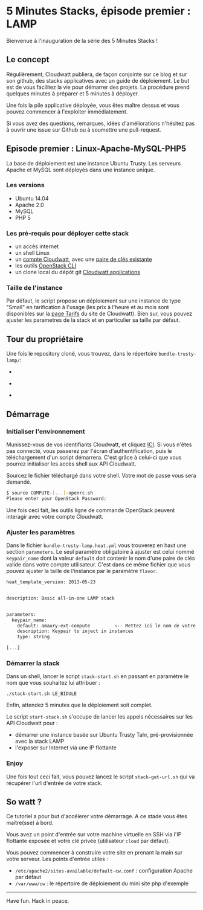 # 5 Minutes Stacks, épisode premier : LAMP #

Bienvenue à l'inauguration de la série des 5 Minutes Stacks !

## Le concept

Régulièrement, Cloudwatt publiera, de façon conjointe sur ce blog et
sur son github, des stacks applicatives avec un guide de déploiement.
Le but est de vous facilitez la vie pour démarrer des projets. La
procédure prend quelques minutes à préparer et 5 minutes à déployer.

Une fois la pile applicative déployée, vous êtes maître dessus et vous
pouvez commencer à l'exploiter immédiatement.

Si vous avez des questions, remarques, idées d'améliorations n'hésitez
pas à ouvrir une issue sur Github ou à soumettre une pull-request.

## Episode premier : Linux-Apache-MySQL-PHP5

La base de déploiement est une instance Ubuntu Trusty. Les serveurs Apache et MySQL sont
déployés dans une instance unique. 

### Les versions

* Ubuntu 14.04
* Apache 2.0
* MySQL 
* PHP 5

### Les pré-requis pour déployer cette stack

* un accès internet
* un shell Linux
* un [compte Cloudwatt](https://www.cloudwatt.com/authentification), avec une [paire de clés existante](https://console.cloudwatt.com/project/access_and_security/?tab=access_security_tabs__keypairs_tab)
* les outils [OpenStack CLI](http://docs.openstack.org/cli-reference/content/install_clients.html)
* un clone local du dépôt git [Cloudwatt applications](https://github.com/cloudwatt/applications)

### Taille de l'instance

Par défaut, le script propose un déploiement sur une instance de type "Small" en tarification à l'usage (les prix à l'heure et au mois sont disponibles sur la [page Tarifs](https://www.cloudwatt.com/fr/produits/tarifs.html) du site de Cloudwatt). Bien sur, vous pouvez ajuster les parametres de la stack et en particulier sa taille par défaut. 

## Tour du propriétaire

Une fois le repository cloné, vous trouvez, dans le répertoire ```bundle-trusty-lamp/```:

* ~~~bundle-trusty-lamp.heat.yml~~~ : Template d'orchestration HEAT, qui va servir à déployer l'infrastructure nécessaire.
* ~~~stack-start.sh~~~ : Script de lancement de la stack. C'est un micro-script pour vous économiser quelques copier-coller.
* ~~~stack-get-url.sh~~~ : Script de récupération de l'IP d'entrée de votre stack.


## Démarrage

### Initialiser l'environnement

Munissez-vous de vos identifiants Cloudwatt, et cliquez [ICI](https://console.cloudwatt.com/project/access_and_security/api_access/openrc/). Si vous n'êtes pas connecté, vous passerez par l'écran d'authentification, puis le téléchargement d'un script démarrera. C'est grâce à celui-ci que vous pourrez initialiser les accès shell aux API Cloudwatt.

Sourcez le fichier téléchargé dans votre shell. Votre mot de passe vous sera demandé. 

~~~ bash
$ source COMPUTE-[...]-openrc.sh
Please enter your OpenStack Password:

~~~

Une fois ceci fait, les outils ligne de commande OpenStack peuvent interagir avec votre compte Cloudwatt.

### Ajuster les paramètres

Dans le fichier ```bundle-trusty-lamp.heat.yml``` vous trouverez en haut une section ```parameters```. Le seul paramètre obligatoire à ajuster est celui nommé ```keypair_name``` dont la valeur ```default``` doit contenir le nom d'une paire de clés valide dans votre compte utilisateur.
C'est dans ce même fichier que vous pouvez ajuster la taille de l'instance par le paramètre ```flavor```.

~~~ bash
heat_template_version: 2013-05-23


description: Basic all-in-one LAMP stack


parameters:
  keypair_name:
    default: amaury-ext-compute         <-- Mettez ici le nom de votre paire de clés
    description: Keypair to inject in instances
    type: string

[...]
~~~

### Démarrer la stack

Dans un shell, lancer le script ```stack-start.sh``` en passant en paramètre le nom que vous souhaitez lui attribuer :

~~~
./stack-start.sh LE_BIDULE
~~~

Enfin, attendez 5 minutes que le déploiement soit complet.

Le script ```start-stack.sh``` s'occupe de lancer les appels nécessaires sur les API Cloudwatt pour :

* démarrer une instance basée sur Ubuntu Trusty Tahr, pré-provisionnée avec la stack LAMP
* l'exposer sur Internet via une IP flottante

### Enjoy

Une fois tout ceci fait, vous pouvez lancez le script ```stack-get-url.sh``` qui va récupérer l'url d'entrée de votre stack.


## So watt ?

Ce tutoriel a pour but d'accélerer votre démarrage. A ce stade vous êtes maître(sse) à bord. 

Vous avez un point d'entrée sur votre machine virtuelle en SSH via l'IP flottante exposée et votre clé privée (utilisateur ```cloud``` par défaut).

Vous pouvez commencer à construire votre site en prenant la main sur votre serveur. Les points d'entrée utiles :

* ```/etc/apache2/sites-available/default-cw.conf``` : configuration Apache par défaut 
* ```/var/www/cw``` : le répertoire de déploiement du mini site php d'exemple

-----
Have fun. Hack in peace.
